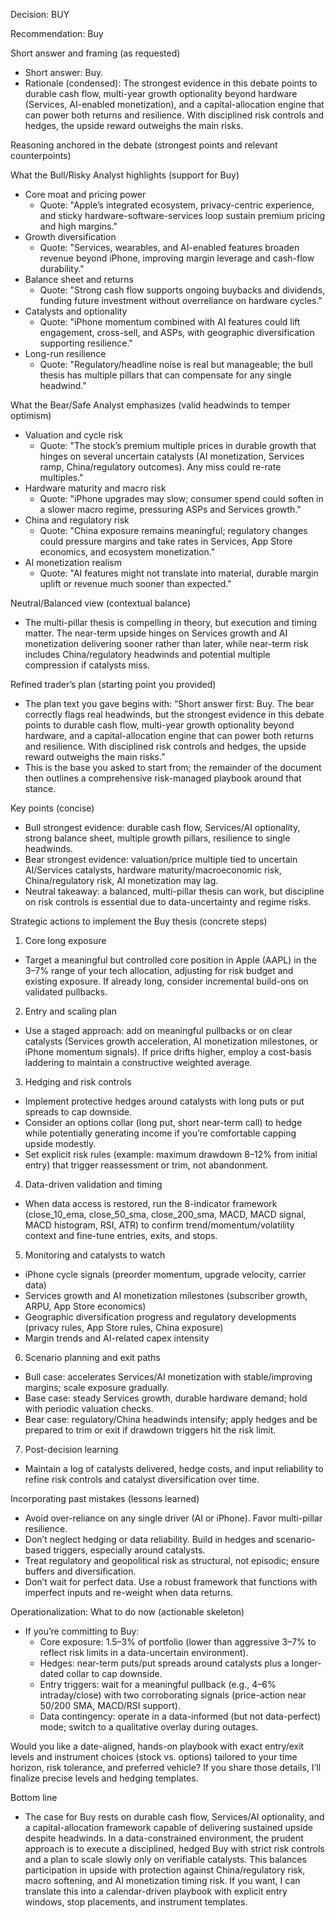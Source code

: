 Decision: BUY

Recommendation: Buy

Short answer and framing (as requested)
- Short answer: Buy.
- Rationale (condensed): The strongest evidence in this debate points to durable cash flow, multi-year growth optionality beyond hardware (Services, AI-enabled monetization), and a capital-allocation engine that can power both returns and resilience. With disciplined risk controls and hedges, the upside reward outweighs the main risks.

Reasoning anchored in the debate (strongest points and relevant counterpoints)

What the Bull/Risky Analyst highlights (support for Buy)
- Core moat and pricing power
  - Quote: "Apple’s integrated ecosystem, privacy-centric experience, and sticky hardware-software-services loop sustain premium pricing and high margins."
- Growth diversification
  - Quote: "Services, wearables, and AI-enabled features broaden revenue beyond iPhone, improving margin leverage and cash-flow durability."
- Balance sheet and returns
  - Quote: "Strong cash flow supports ongoing buybacks and dividends, funding future investment without overreliance on hardware cycles."
- Catalysts and optionality
  - Quote: "iPhone momentum combined with AI features could lift engagement, cross-sell, and ASPs, with geographic diversification supporting resilience."
- Long-run resilience
  - Quote: "Regulatory/headline noise is real but manageable; the bull thesis has multiple pillars that can compensate for any single headwind."

What the Bear/Safe Analyst emphasizes (valid headwinds to temper optimism)
- Valuation and cycle risk
  - Quote: "The stock’s premium multiple prices in durable growth that hinges on several uncertain catalysts (AI monetization, Services ramp, China/regulatory outcomes). Any miss could re-rate multiples."
- Hardware maturity and macro risk
  - Quote: "iPhone upgrades may slow; consumer spend could soften in a slower macro regime, pressuring ASPs and Services growth."
- China and regulatory risk
  - Quote: "China exposure remains meaningful; regulatory changes could pressure margins and take rates in Services, App Store economics, and ecosystem monetization."
- AI monetization realism
  - Quote: "AI features might not translate into material, durable margin uplift or revenue much sooner than expected."

Neutral/Balanced view (contextual balance)
- The multi-pillar thesis is compelling in theory, but execution and timing matter. The near-term upside hinges on Services growth and AI monetization delivering sooner rather than later, while near-term risk includes China/regulatory headwinds and potential multiple compression if catalysts miss.

Refined trader’s plan (starting point you provided)
- The plan text you gave begins with: “Short answer first: Buy. The bear correctly flags real headwinds, but the strongest evidence in this debate points to durable cash flow, multi-year growth optionality beyond hardware, and a capital-allocation engine that can power both returns and resilience. With disciplined risk controls and hedges, the upside reward outweighs the main risks.”
- This is the base you asked to start from; the remainder of the document then outlines a comprehensive risk-managed playbook around that stance.

Key points (concise)
- Bull strongest evidence: durable cash flow, Services/AI optionality, strong balance sheet, multiple growth pillars, resilience to single headwinds.
- Bear strongest evidence: valuation/price multiple tied to uncertain AI/Services catalysts, hardware maturity/macroeconomic risk, China/regulatory risk, AI monetization may lag.
- Neutral takeaway: a balanced, multi-pillar thesis can work, but discipline on risk controls is essential due to data-uncertainty and regime risks.

Strategic actions to implement the Buy thesis (concrete steps)

1) Core long exposure
- Target a meaningful but controlled core position in Apple (AAPL) in the 3–7% range of your tech allocation, adjusting for risk budget and existing exposure. If already long, consider incremental build-ons on validated pullbacks.

2) Entry and scaling plan
- Use a staged approach: add on meaningful pullbacks or on clear catalysts (Services growth acceleration, AI monetization milestones, or iPhone momentum signals). If price drifts higher, employ a cost-basis laddering to maintain a constructive weighted average.

3) Hedging and risk controls
- Implement protective hedges around catalysts with long puts or put spreads to cap downside.
- Consider an options collar (long put, short near-term call) to hedge while potentially generating income if you’re comfortable capping upside modestly.
- Set explicit risk rules (example: maximum drawdown 8–12% from initial entry) that trigger reassessment or trim, not abandonment.

4) Data-driven validation and timing
- When data access is restored, run the 8-indicator framework (close_10_ema, close_50_sma, close_200_sma, MACD, MACD signal, MACD histogram, RSI, ATR) to confirm trend/momentum/volatility context and fine-tune entries, exits, and stops.

5) Monitoring and catalysts to watch
- iPhone cycle signals (preorder momentum, upgrade velocity, carrier data)
- Services growth and AI monetization milestones (subscriber growth, ARPU, App Store economics)
- Geographic diversification progress and regulatory developments (privacy rules, App Store rules, China exposure)
- Margin trends and AI-related capex intensity

6) Scenario planning and exit paths
- Bull case: accelerates Services/AI monetization with stable/improving margins; scale exposure gradually.
- Base case: steady Services growth, durable hardware demand; hold with periodic valuation checks.
- Bear case: regulatory/China headwinds intensify; apply hedges and be prepared to trim or exit if drawdown triggers hit the risk limit.

7) Post-decision learning
- Maintain a log of catalysts delivered, hedge costs, and input reliability to refine risk controls and catalyst diversification over time.

Incorporating past mistakes (lessons learned)
- Avoid over-reliance on any single driver (AI or iPhone). Favor multi-pillar resilience.
- Don’t neglect hedging or data reliability. Build in hedges and scenario-based triggers, especially around catalysts.
- Treat regulatory and geopolitical risk as structural, not episodic; ensure buffers and diversification.
- Don’t wait for perfect data. Use a robust framework that functions with imperfect inputs and re-weight when data returns.

Operationalization: What to do now (actionable skeleton)
- If you’re committing to Buy:
  - Core exposure: 1.5–3% of portfolio (lower than aggressive 3–7% to reflect risk limits in a data-uncertain environment).
  - Hedges: near-term puts/put spreads around catalysts plus a longer-dated collar to cap downside.
  - Entry triggers: wait for a meaningful pullback (e.g., 4–6% intraday/close) with two corroborating signals (price-action near 50/200 SMA, MACD/RSI support).
  - Data contingency: operate in a data-informed (but not data-perfect) mode; switch to a qualitative overlay during outages.

Would you like a date-aligned, hands-on playbook with exact entry/exit levels and instrument choices (stock vs. options) tailored to your time horizon, risk tolerance, and preferred vehicle? If you share those details, I’ll finalize precise levels and hedging templates.

Bottom line
- The case for Buy rests on durable cash flow, Services/AI optionality, and a capital-allocation framework capable of delivering sustained upside despite headwinds. In a data-constrained environment, the prudent approach is to execute a disciplined, hedged Buy with strict risk controls and a plan to scale slowly only on verifiable catalysts. This balances participation in upside with protection against China/regulatory risk, macro softening, and AI monetization timing risk. If you want, I can translate this into a calendar-driven playbook with explicit entry windows, stop placements, and instrument templates.